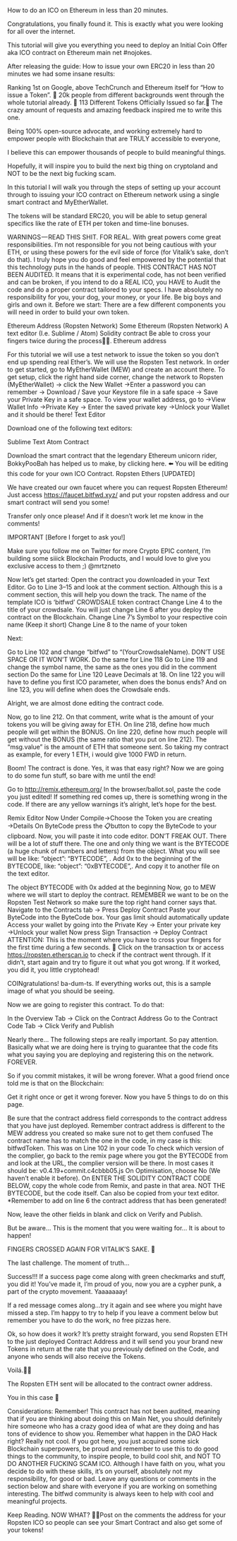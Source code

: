 How to do an ICO on Ethereum in less than 20 minutes.

Congratulations, you finally found it. This is exactly what you were looking for all over the internet.

This tutorial will give you everything you need to deploy an Initial Coin Offer aka ICO contract on Ethereum main net #nojokes.

After releasing the guide: How to issue your own ERC20 in less than 20 minutes we had some insane results:

Ranking 1st on Google, above TechCrunch and Ethereum itself for “How to issue a Token”. 🎉
20k people from different backgrounds went through the whole tutorial already. 🎉
113 Different Tokens Officially Issued so far.🎉
The crazy amount of requests and amazing feedback inspired me to write this one.

Being 100% open-source advocate, and working extremely hard to empower people with Blockchain that are TRULY accessible to everyone,

I believe this can empower thousands of people to build meaningful things.

Hopefully, it will inspire you to build the next big thing on cryptoland and NOT to be the next big fucking scam.

In this tutorial I will walk you through the steps of setting up your account through to issuing your ICO contract on Ethereum network using a single smart contract and MyEtherWallet.

The tokens will be standard ERC20, you will be able to setup general specifics like the rate of ETH per token and time-line bonuses.

WARNINGS — READ THIS SHIT. FOR REAL.
With great powers come great responsibilities. I’m not responsible for you not being cautious with your ETH, or using these powers for the evil side of force (for Vitalik’s sake, don’t do that). I truly hope you do good and feel empowered by the potential that this technology puts in the hands of people.
THIS CONTRACT HAS NOT BEEN AUDITED. It means that it is experimental code, has not been verified and can be broken, if you intend to do a REAL ICO, you HAVE to Audit the code and do a proper contract tailored to your specs.
I have absolutely no responsibility for you, your dog, your money, or your life. Be big boys and girls and own it.
Before we start:
There are a few different components you will need in order to build your own token.

Ethereum Address (Ropsten Network)
Some Ethereum (Ropsten Network)
A text editor (I.e. Sublime / Atom)
Solidity contract
Be able to cross your fingers twice during the process🤞🤞.
Ethereum address

For this tutorial we will use a test network to issue the token so you don’t end up spending real Ether’s. We will use the Ropsten Test network. In order to get started, go to MyEtherWallet (MEW) and create an account there.
To get setup, click the right hand side corner, change the network to Ropsten (MyEtherWallet) → click the New Wallet →Enter a password you can remember → Download / Save your Keystore file in a safe space → Save your Private Key in a safe space.
To view your wallet address, go to →View Wallet Info →Private Key → Enter the saved private key →Unlock your Wallet and it should be there!
Text Editor

Download one of the following text editors:

Sublime Text
Atom
Contract

Download the smart contract that the legendary Ethereum unicorn rider, BokkyPooBah has helped us to make, by clicking here. ⬅️
You will be editing this code for your own ICO Contract.
Ropsten Ethers [UPDATED]

We have created our own faucet where you can request Ropsten Ethereum! Just access https://faucet.bitfwd.xyz/ and put your ropsten address and our smart contract will send you some!

Transfer only once please! And if it doesn’t work let me know in the comments!

IMPORTANT [Before I forget to ask you!]

Make sure you follow me on Twitter for more Crypto EPIC content, I’m building some siiick Blockchain Products, and I would love to give you exclusive access to them ;) @mrtzneto

Now let’s get started:
Open the contract you downloaded in your Text Editor.
Go to Line 3–15 and look at the comment section. Although this is a comment section, this will help you down the track. The name of the template ICO is ‘bitfwd’ CROWDSALE token contract
Change Line 4 to the title of your crowdsale.
You will just change Line 6 after you deploy the contract on the Blockchain.
Change Line 7’s Symbol to your respective coin name (Keep it short)
Change Line 8 to the name of your token

Next:

Go to Line 102 and change “bitfwd” to “(YourCrowdsaleName). DON’T USE SPACE OR IT WON’T WORK.
Do the same for Line 118
Go to Line 119 and change the symbol name, the same as the ones you did in the comment section
Do the same for Line 120
Leave Decimals at 18.
On line 122 you will have to define you first ICO parameter, when does the bonus ends?
And on line 123, you will define when does the Crowdsale ends.

Alright, we are almost done editing the contract code.

Now, go to line 212. On that comment, write what is the amount of your tokens you will be giving away for ETH.
On line 218, define how much people will get within the BONUS.
On line 220, define how much people will get without the BONUS (the same ratio that you put on line 212).
The “msg.value” is the amount of ETH that someone sent. So taking my contract as example, for every 1 ETH, i would give 1000 FWD in return.


Boom! The contract is done. Yes, it was that easy right? Now we are going to do some fun stuff, so bare with me until the end!

Go to http://remix.ethereum.org/
In the browser/ballot.sol, paste the code you just edited! If something red comes up, there is something wrong in the code. If there are any yellow warnings it’s alright, let’s hope for the best.

Remix Editor
Now Under Compile→Choose the Token you are creating →Details
On ByteCode press the 📋button to copy the ByteCode to your clipboard.
Now, you will paste it into code editor. DON’T FREAK OUT. There will be a lot of stuff there. The one and only thing we want is the BYTECODE (a huge chunk of numbers and letters) from the object. What you will see will be like: “object”: “BYTECODE”, .
Add 0x to the beginning of the BYTECODE, like: “object”: “0xBYTECODE”,. And copy it to another file on the text editor.

The object BYTECODE with 0x added at the beginning
Now, go to MEW where we will start to deploy the contract. REMEMBER we want to be on the Ropsten Test Network so make sure the top right hand corner says that.
Navigate to the Contracts tab → Press Deploy Contract
Paste your ByteCode into the ByteCode box. Your gas limit should automatically update
Access your wallet by going into the Private Key → Enter your private key →Unlock your wallet
Now press Sign Transaction → Deploy Contract
ATTENTION: This is the moment where you have to cross your fingers for the first time during a few seconds. 🤞
Click on the transaction tx or access https://ropsten.etherscan.io to check if the contract went through. If it didn’t, start again and try to figure it out what you got wrong. If it worked, you did it, you little cryptohead!

COINgratulations! ba-dum-ts.
If everything works out, this is a sample image of what you should be seeing.


Now we are going to register this contract. To do that:

In the Overview Tab → Click on the Contract Address
Go to the Contract Code Tab → Click Verify and Publish

Nearly there… The following steps are really important. So pay attention. Basically what we are doing here is trying to guarantee that the code fits what you saying you are deploying and registering this on the network. FOREVER.

So if you commit mistakes, it will be wrong forever. What a good friend once told me is that on the Blockchain:

Get it right once or get it wrong forever.
Now you have 5 things to do on this page.

Be sure that the contract address field corresponds to the contract address that you have just deployed. Remember contract address is different to the MEW address you created so make sure not to get them confused
The contract name has to match the one in the code, in my case is this: bitfwdToken. This was on Line 102 in your code
To check which version of the complier, go back to the remix page where you got the BYTECODE from and look at the URL, the complier version will be there. In most cases it should be: v0.4.19+commit.c4cbbb05.js
On Optimisation, choose No (We haven’t enable it before).
On ENTER THE SOLIDITY CONTRACT CODE BELOW, copy the whole code from Remix, and paste in that area. NOT THE BYTECODE, but the code itself. Can also be copied from your text editor.
*Remember to add on line 6 the contract address that has been generated!

Now, leave the other fields in blank and click on Verify and Publish.

But be aware… This is the moment that you were waiting for… It is about to happen!

FINGERS CROSSED AGAIN FOR VITALIK’S SAKE. 🤞


The last challenge.
The moment of truth…


Success!!!
If a success page come along with green checkmarks and stuff, you did it! You’ve made it, I’m proud of you, now you are a cypher punk, a part of the crypto movement. Yaaaaaaay!

If a red message comes along…try it again and see where you might have missed a step. I’m happy to try to help if you leave a comment below but remember you have to do the work, no free pizzas here.

Ok, so how does it work?
It’s pretty straight forward, you send Ropsten ETH to the just deployed Contract Address and it will send you your brand new Tokens in return at the rate that you previously defined on the Code, and anyone who sends will also receive the Tokens.

Voilá.👨‍🎨

The Ropsten ETH sent will be allocated to the contract owner address.

You in this case 🦄

Considerations:
Remember! This contract has not been audited, meaning that if you are thinking about doing this on Main Net, you should definitely hire someone who has a crazy good idea of what are they doing and has tons of evidence to show you. Remember what happen in the DAO Hack right? Really not cool.
If you got here, you just acquired some sick Blockchain superpowers, be proud and remember to use this to do good things to the community, to inspire people, to build cool shit, and NOT TO DO ANOTHER FUCKING SCAM ICO.
Although I have faith on you, what you decide to do with these skills, it’s on yourself, absolutely not my responsibility, for good or bad.
Leave any questions or comments in the section below and share with everyone if you are working on something interesting. The bitfwd community is always keen to help with cool and meaningful projects.


Keep Reading.
NOW WHAT?
🚨🚨Post on the comments the address for your Ropsten ICO so people can see your Smart Contract and also get some of your tokens!
